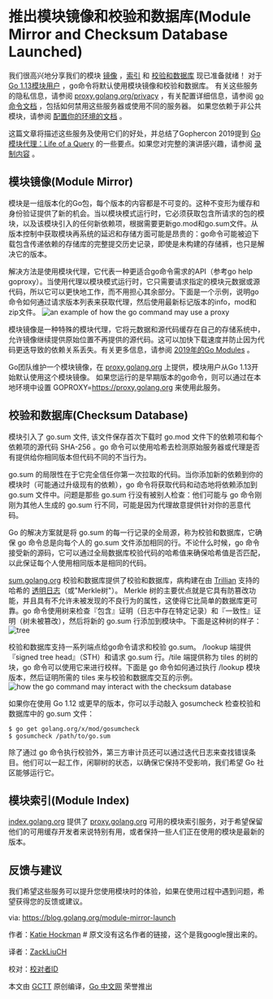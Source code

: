 # 推出模块镜像和校验和数据库(Module Mirror and Checksum Database Launched)
我们很高兴地分享我们的模块 [镜像](https://proxy.golang.org/) ，[索引](https://index.golang.org/) 和 [校验和数据库](https://sum.golang.org/) 现已准备就绪！ 对于 [Go 1.13模块用户](https://golang.org/doc/go1.13#introduction) ，go命令将默认使用模块镜像和校验和数据库。 有关这些服务的隐私信息，请参阅 [proxy.golang.org/privacy](proxy.golang.org/privacy) ，有关配置详细信息，请参阅 [go命令文档](https://golang.org/cmd/go/#hdr-Module_downloading_and_verification) ，包括如何禁用这些服务器或使用不同的服务器。 如果您依赖于非公共模块，请参阅 [配置你的环境的文档](https://golang.org/cmd/go/#hdr-Module_configuration_for_non_public_modules) 。

这篇文章将描述这些服务及使用它们的好处，并总结了Gophercon 2019提到 [Go模块代理：Life of a Query](https://www.youtube.com/watch?v=KqTySYYhPUE&feature=youtu.be) 的一些要点。如果您对完整的演讲感兴趣，请参阅 [录制内容](https://www.youtube.com/watch?v=KqTySYYhPUE&feature=youtu.be) 。

## 模块镜像(Module Mirror)
模块是一组版本化的Go包，每个版本的内容都是不可变的。这种不变形为缓存和身份验证提供了新的机会。当以模块模式运行时，它必须获取包含所请求的包的模块，以及该模块引入的任何新依赖项，根据需要更新go.mod和go.sum文件。从版本控制中获取模块再系统的延迟和存储方面可能是昂贵的：go命令可能被迫下载包含传递依赖的存储库的完整提交历史记录，即使是未构建的存储裤，也只是解决它的版本。

解决方法是使用模块代理，它代表一种更适合go命令需求的API（参考go help goproxy）。当使用代理以模块模式运行时，它只需要请求指定的模块元数据或源代码，所以它可以更快地工作，而不用担心其余部分。下面是一个示例，说明go命令如何通过请求版本列表来获取代理，然后使用最新标记版本的info，mod和zip文件。
![an example of how the go command may use a proxy](https://blog.golang.org/module-mirror-launch/proxy-protocol.png)

模块镜像是一种特殊的模块代理，它将元数据和源代码缓存在自己的存储系统中，允许镜像继续提供原始位置不再提供的源代码。这可以加快下载速度并防止因为代码更迭导致的依赖关系丢失。有关更多信息，请参阅 [2019年的Go Modules](https://blog.golang.org/modules2019) 。

Go团队维护一个模块镜像，在 [proxy.golang.org](proxy.golang.org) 上提供，模块用户从Go 1.13开始默认使用这个模块镜像。 如果您运行的是早期版本的go命令，则可以通过在本地环境中设置 GOPROXY=https://proxy.golang.org 来使用此服务。

## 校验和数据库(Checksum Database)
模块引入了 go.sum 文件, 该文件保存首次下载时 go.mod 文件下的依赖项和每个依赖项的源代码 SHA-256 。go 命令可以使用哈希去检测原始服务器或代理是否有提供给你相同版本但代码不同的不当行为。

go.sum 的局限性在于它完全信任你第一次拉取的代码。当你添加新的依赖到你的模块时（可能通过升级现有的依赖），go 命令将获取代码和动态地将依赖添加到 go.sum 文件中。问题是那些 go.sum 行没有被别人检查：他们可能与 go 命令刚刚为其他人生成的 go.sum 行不同，可能是因为代理故意提供针对你的恶意代码。

Go 的解决方案就是将 go.sum 的每一行记录的全局源，称为校验和数据库，它确保 go 命令总是向每个人的 go.sum 文件添加相同的行。不论什么时候，go 命令接受新的源码，它可以通过全局数据库校验代码的哈希值来确保哈希值是否匹配，以此保证每个人使用相同版本是相同的代码。

[sum.golang.org](sum.golang.org) 校验和数据库提供了校验和数据库，病构建在由 [Trillian](https://github.com/google/trillian) 支持的哈希的 [透明日志](https://research.swtch.com/tlog)（或"Merkle树"）。 Merkle 树的主要优点就是它具有防篡改功能，并且具有不允许未被发现的不良行为的属性，这使得它比简单的数据库更可靠。go 命令使用树来检查『包含』证明（日志中存在特定记录）和『一致性』证明（树未被篡改），然后将新的 go.sum 行添加到模块中。下面是这种树的样子：
![tree](https://blog.golang.org/module-mirror-launch/tree.png)

校验和数据库支持一系列端点给go命令请求和校验 go.sum。 /lookup 端提供『signed tree head』（STH）和请求 go.sum 行。/tile 端提供称为 tiles 的树的块，go 命令可以使用它来进行校样。下面是 go 命令如何通过执行 /lookup 模块版本，然后证明所需的 tiles 来与校验和数据库交互的示例。
![how the go command may interact with the checksum database](https://blog.golang.org/module-mirror-launch/sumdb-protocol.png)

如果你在使用 Go 1.12 或更早的版本，你可以手动敲入 gosumcheck 检查校验和数据库中的 go.sum 文件： 
```
$ go get golang.org/x/mod/gosumcheck
$ gosumcheck /path/to/go.sum
```
除了通过 go 命令执行校验外，第三方审计员还可以通过迭代日志来查找错误条目。他们可以一起工作，闲聊树的状态，以确保它保持不受影响，我们希望 Go 社区能够运行它。

## 模块索引(Module Index)
[index.golang.org](index.golang.org) 提供了 [proxy.golang.org](proxy.golang.org) 可用的模块索引服务，对于希望保留他们的可用缓存开发者来说特别有用，或者保持一些人们正在使用的模块是最新的版本。

## 反馈与建议
我们希望这些服务可以提升您使用模块时的体验，如果在使用过程中遇到问题，希望获得您的反馈或建议。

via: https://blog.golang.org/module-mirror-launch

作者：[Katie Hockman](https://twitter.com/katie_hockman) # 原文没有这名作者的链接，这个是我google搜出来的。

译者：[ZackLiuCH](https://github.com/ZackLiuCH)

校对：[校对者ID](https://github.com/校对者ID)

本文由 [GCTT](https://github.com/studygolang/GCTT) 原创编译，[Go 中文网](https://studygolang.com/) 荣誉推出

